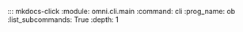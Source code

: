 ::: mkdocs-click
    :module: omni.cli.main
    :command: cli
    :prog_name: ob
    :list_subcommands: True
    :depth: 1
